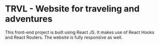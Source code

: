 # TRVL - Website for traveling and adventures
This front-end project is built using React JS. It makes use of React Hooks and React Routers. The website is fully
responsive as well.
